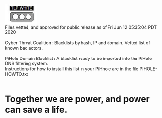 ![TLP:WHITE](https://github.com/COVID-19-CTI-LEAGUE/PUBLIC_RELEASE/blob/master/MARKUP_RESOURCES/TLP-IMAGES/TLP-WHITE.jpg)<BR>Files vetted, and approved for public release as of Fri Jun 12 05:35:04 PDT 2020<br><br>Cyber Threat Coalition : Blacklists by hash, IP and domain. Vetted list of known bad actors.<br><br>PiHole Domain Blacklist : A blacklist ready to be imported into the PiHole DNS filtering system.<br>Instructions for how to install this list in your PiHhole are in the file PIHOLE-HOWTO.txt<BR><BR><h1>Together we are power, and power can save a life.</h1>
